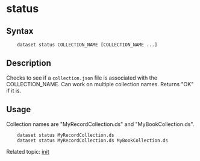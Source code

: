 status
======

Syntax
------

```
    dataset status COLLECTION_NAME [COLLECTION_NAME ...]
```

Description
-----------

Checks to see if a `collection.json` file is associated with 
the COLLECTION_NAME. Can work on multiple collection names. 
Returns "OK" if it is.

Usage
-----

Collection names are "MyRecordCollection.ds" and "MyBookCollection.ds".

```
    dataset status MyRecordCollection.ds
    dataset status MyRecordCollection.ds MyBookCollection.ds
```

Related topic: [init](init.html)

